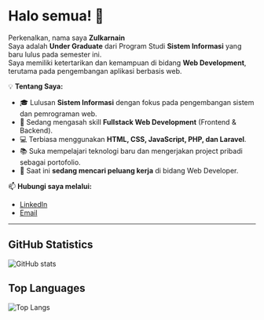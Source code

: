 # Halo semua! 👋

Perkenalkan, nama saya **Zulkarnain**  
Saya adalah **Under Graduate** dari Program Studi **Sistem Informasi** yang baru lulus pada semester ini.  
Saya memiliki ketertarikan dan kemampuan di bidang **Web Development**, terutama pada pengembangan aplikasi berbasis web.

💡 **Tentang Saya:**
- 🎓 Lulusan **Sistem Informasi** dengan fokus pada pengembangan sistem dan pemrograman web.
- 🌱 Sedang mengasah skill **Fullstack Web Development** (Frontend & Backend).
- 💻 Terbiasa menggunakan **HTML, CSS, JavaScript, PHP, dan Laravel**.
- 📚 Suka mempelajari teknologi baru dan mengerjakan project pribadi sebagai portofolio.
- 🚀 Saat ini **sedang mencari peluang kerja** di bidang Web Developer.

📫 **Hubungi saya melalui:**
- [LinkedIn](https://www.linkedin.com/in/zulkarnain-izul-216a09274)
- [Email](mailto:zulkarnain.tech@gmail.com)  

---

## GitHub Statistics
![GitHub stats](https://github-readme-stats.vercel.app/api?username=zulkarnainizul&show_icons=true&theme=tokyonight)

## Top Languages
![Top Langs](https://github-readme-stats.vercel.app/api/top-langs/?username=zulkarnainizul&layout=compact&theme=tokyonight)
